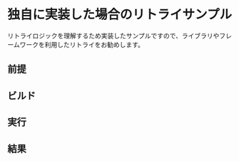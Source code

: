 # 独自に実装した場合のリトライサンプル

リトライロジックを理解するため実装したサンプルですので、ライブラリやフレームワークを利用したリトライをお勧めします。

## 前提

## ビルド

## 実行

## 結果

